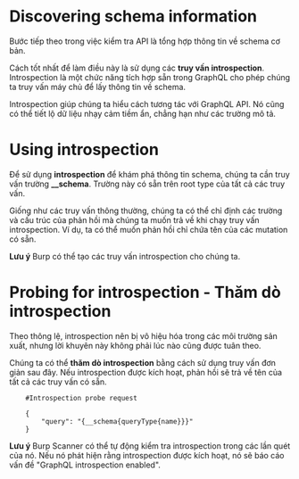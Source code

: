 # Discovering schema information 

Bước tiếp theo trong việc kiểm tra API là tổng hợp thông tin về schema cơ bản.

Cách tốt nhất để làm điều này là sử dụng các **truy vấn introspection**. Introspection là một chức năng tích hợp sẵn trong GraphQL cho phép chúng ta truy vấn máy chủ để lấy thông tin về schema.

Introspection giúp chúng ta hiểu cách tương tác với GraphQL API. Nó cũng có thể tiết lộ dữ liệu nhạy cảm tiềm ẩn, chẳng hạn như các trường mô tả.

# Using introspection

Để sử dụng **introspection** để khám phá thông tin schema, chúng ta cần truy vấn trường **__schema**. Trường này có sẵn trên root type của tất cả các truy vấn.

Giống như các truy vấn thông thường, chúng ta có thể chỉ định các trường và cấu trúc của phản hồi mà chúng ta muốn trả về khi chạy truy vấn introspection. Ví dụ, ta có thể muốn phản hồi chỉ chứa tên của các mutation có sẵn.

**Lưu ý**
Burp có thể tạo các truy vấn introspection cho chúng ta.

# Probing for introspection - Thăm dò introspection

Theo thông lệ, introspection nên bị vô hiệu hóa trong các môi trường sản xuất, nhưng lời khuyên này không phải lúc nào cũng được tuân theo.

Chúng ta có thể **thăm dò introspection** bằng cách sử dụng truy vấn đơn giản sau đây. Nếu introspection được kích hoạt, phản hồi sẽ trả về tên của tất cả các truy vấn có sẵn.

        #Introspection probe request

        {
            "query": "{__schema{queryType{name}}}"
        }

**Lưu ý**
Burp Scanner có thể tự động kiểm tra introspection trong các lần quét của nó. Nếu nó phát hiện rằng introspection được kích hoạt, nó sẽ báo cáo vấn đề "GraphQL introspection enabled".


